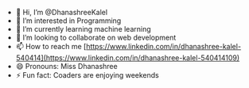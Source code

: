 - 👋 Hi, I’m @DhanashreeKalel
- 👀 I’m interested in Programming
- 🌱 I’m currently learning machine learning
- 💞️ I’m looking to collaborate on web development
- 📫 How to reach me [https://www.linkedin.com/in/dhanashree-kalel-540414](https://www.linkedin.com/in/dhanashree-kalel-540414109)
- 😄 Pronouns: Miss Dhanashree
- ⚡ Fun fact: Coaders are enjoying weekends

<!---
DhanashreeKalel/DhanashreeKalel is a ✨ special ✨ repository because its `README.md` (this file) appears on your GitHub profile.
You can click the Preview link to take a look at your changes.
--->
